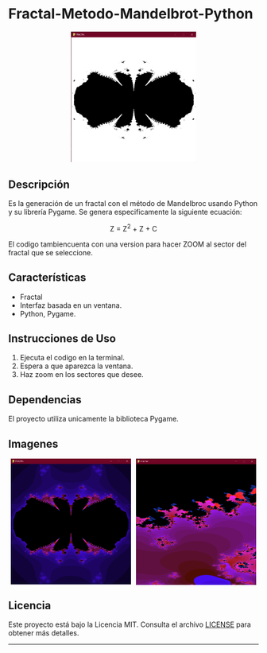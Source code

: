 # Fractal-Metodo-Mandelbrot-Python

<div style="text-align: center;">
    <img src="Media/logo.png" alt="logo" style="width: 50%; margin: auto;">
</div>



## Descripción
Es la generación de un fractal con el método de Mandelbroc usando Python y su librería Pygame. Se genera especificamente la siguiente ecuación:

<center>Z = Z<sup>2</sup> + Z + C</center>

El codigo tambiencuenta con una version para hacer ZOOM al sector del fractal que se seleccione.


## Características
- Fractal 
- Interfaz basada en un ventana.
- Python, Pygame.

## Instrucciones de Uso
1. Ejecuta el codigo en la terminal.
2. Espera a que aparezca la ventana.
3. Haz zoom en los sectores que desee.

## Dependencias
El proyecto utiliza unicamente la biblioteca Pygame.

## Imagenes
<div style="display: flex; justify-content: space-around; align-items: center;">
    <img src="Media/1.png" alt="Fractal1" style="width: 48%;">
    <img src="Media/2.png" alt="Fractal2" style="width: 48%;">
</div>



## Licencia
Este proyecto está bajo la Licencia MIT. Consulta el archivo [LICENSE](LICENSE) para obtener más detalles.

---

